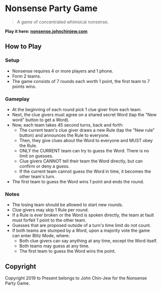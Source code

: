 # Nonsense Party Game

> A game of concentrated whimsical nonsense.

**Play it here: [nonsense.johnchinjew.com](https://nonsense.johnchinjew.com)**

## How to Play

### Setup

- Nonsense requires 4 or more players and 1 phone.
- Form 2 teams.
- The game consists of 7 rounds each worth 1 point, the first team to 7 points wins.

### Gameplay

- At the beginning of each round pick 1 clue giver from each team.
- Next, the clue givers must agree on a shared secret Word (tap the "New word" button to get a Word).
- Now, each team takes 45 second turns, back and forth:
    - The current team's clue giver draws a new Rule (tap the "New rule" button) and announces the Rule to everyone.
    - Then, they give clues about the Word to everyone and MUST obey the Rule.
    - ONLY the CURRENT team can try to guess the Word. There is no limit on guesses.
    - Clue givers CANNOT tell their team the Word directly, but can confirm or deny a guess.
    - If the current team cannot guess the Word in time, it becomes the other team's turn.
- The first team to guess the Word wins 1 point and ends the round.

### Notes

- The losing team should be allowed to start new rounds.
- Clue givers may skip 1 Rule per round.
- If a Rule is ever broken or the Word is spoken directly, the team at fault must forfeit 1 point to the other team.
- Guesses that are proposed outside of a turn's time limit do not count.
- If both teams are stumped by a Word, upon a majority vote the game can enter Blitz Mode, where:
    - Both clue givers can say anything at any time, except the Word itself.
    - Both teams may guess at any time.
    - The first team to guess the Word wins the point.

## Copyright

Copyright 2019 to Present belongs to John Chin-Jew for the Nonsense Party Game.
